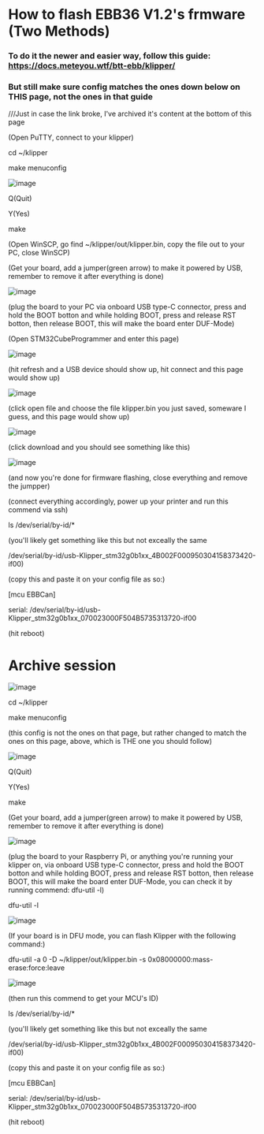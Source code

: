 # How to flash EBB36 V1.2's frmware (Two Methods)

### To do it the newer and easier way, follow this guide: https://docs.meteyou.wtf/btt-ebb/klipper/
### But still make sure config matches the ones down below on THIS page, not the ones in that guide
///Just in case the link broke, I've archived it's content at the bottom of this page


(Open PuTTY, connect to your klipper)

cd ~/klipper

make menuconfig

![image](https://github.com/5jvm0u4/How-to-flash-EBB32-s-frmware/assets/75752327/6b4369f3-f6cc-4ef8-9640-7e1f25e3c8bf)

Q(Quit)

Y(Yes)

make

(Open WinSCP, go find ~/klipper/out/klipper.bin, copy the file out to your PC, close WinSCP)

(Get your board, add a jumper(green arrow) to make it powered by USB, remember to remove it after everything is done)

![image](https://github.com/5jvm0u4/How-to-flash-EBB32-s-frmware/assets/75752327/74619e42-d226-4aaf-9c7b-931e311eff21)

(plug the board to your PC via onboard USB type-C connector, press and hold the BOOT botton and while holding BOOT, press and release RST botton, then release BOOT, this will make the board enter DUF-Mode)

(Open STM32CubeProgrammer and enter this page)

![image](https://github.com/5jvm0u4/How-to-flash-EBB32-s-frmware/assets/75752327/722ee06d-8f96-4f75-9a9a-01503e06c72d)

(hit refresh and a USB device should show up, hit connect and this page would show up)

![image](https://github.com/5jvm0u4/How-to-flash-EBB32-s-frmware/assets/75752327/73253df4-f1e5-47fa-b7c1-893145b7872d)

(click open file and choose the file klipper.bin you just saved, someware I guess, and this page would show up)

![image](https://github.com/5jvm0u4/How-to-flash-EBB32-s-frmware/assets/75752327/0f3f4567-a4b6-4334-a7b7-50c40db36d52)

(click download and you should see something like this)

![image](https://github.com/5jvm0u4/How-to-flash-EBB32-s-frmware/assets/75752327/e4522e1b-da43-4546-8f7f-cef41fb38c8b)

(and now you're done for firmware flashing, close everything and remove the jumpper)

(connect everything accordingly, power up your printer and run this commend via ssh)

ls /dev/serial/by-id/*

(you'll likely get something like this but not exceally the same

/dev/serial/by-id/usb-Klipper_stm32g0b1xx_4B002F000950304158373420-if00)

(copy this and paste it on your config file as so:)

[mcu EBBCan]

serial: /dev/serial/by-id/usb-Klipper_stm32g0b1xx_070023000F504B5735313720-if00

(hit reboot)



# Archive session

![image](https://github.com/5jvm0u4/How-to-flash-EBB32-s-frmware/assets/75752327/3e5e01b7-0b48-489b-8ca8-9fa94a347ce1)

cd ~/klipper

make menuconfig

(this config is not the ones on that page, but rather changed to match the ones on this page, above, which is THE one you should follow)

![image](https://github.com/5jvm0u4/How-to-flash-EBB32-s-frmware/assets/75752327/6b4369f3-f6cc-4ef8-9640-7e1f25e3c8bf)

Q(Quit)

Y(Yes)

make

(Get your board, add a jumper(green arrow) to make it powered by USB, remember to remove it after everything is done)

![image](https://github.com/5jvm0u4/How-to-flash-EBB32-s-frmware/assets/75752327/74619e42-d226-4aaf-9c7b-931e311eff21)

(plug the board to your Raspberry Pi, or anything you're running your klipper on, via onboard USB type-C connector, press and hold the BOOT botton and while holding BOOT, press and release RST botton, then release BOOT, this will make the board enter DUF-Mode, you can check it by running commend: dfu-util -l)

dfu-util -l

![image](https://github.com/5jvm0u4/How-to-flash-EBB32-s-frmware/assets/75752327/28b50117-d96c-45d1-9a96-512ebfa427c5)

(If your board is in DFU mode, you can flash Klipper with the following command:)

dfu-util -a 0 -D ~/klipper/out/klipper.bin -s 0x08000000:mass-erase:force:leave

![image](https://github.com/5jvm0u4/How-to-flash-EBB32-s-frmware/assets/75752327/b8b9a88c-c0e5-45c0-b873-942196debdea)

(then run this commend to get your MCU's ID)

ls /dev/serial/by-id/*

(you'll likely get something like this but not exceally the same

/dev/serial/by-id/usb-Klipper_stm32g0b1xx_4B002F000950304158373420-if00)

(copy this and paste it on your config file as so:)

[mcu EBBCan]

serial: /dev/serial/by-id/usb-Klipper_stm32g0b1xx_070023000F504B5735313720-if00

(hit reboot)



 
